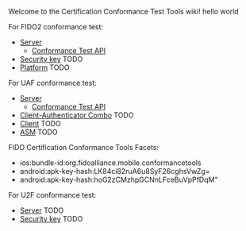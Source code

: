Welcome to the Certification Conformance Test Tools wiki!
hello world

For FIDO2 conformance test:

 - [Server](./FIDO2/Server)
   + [Conformance Test API](./FIDO2/Server/Conformance-Test-API.md)
 - [Security key](./FIDO2/Security-Key/) TODO
 - [Platform](./FIDO2/Platform) TODO

For UAF conformance test:

 - [Server](./UAF/Server)
   + [Conformance Test API](./UAF/Server/Conformance-Test-API.md)
 - [Client-Authenticator Combo](./UAF/Client-Authr-Combo/) TODO
 - [Client](./UAF/Client/) TODO
 - [ASM](./UAF/ASM/) TODO
 
 
FIDO Certification Conformance Tools Facets:

- ios:bundle-id:org.fidoalliance.mobile.conformancetools
- android:apk-key-hash:LK84ci82ruA6u8SyF26cghsVwZg=
- android:apk-key-hash:hoG2zCMzhpGCNnLFceBuVpPfDqM"

For U2F conformance test:

 - [Server](./U2F/Server/) TODO
 - [Security key](./U2F/Security-Key) TODO
